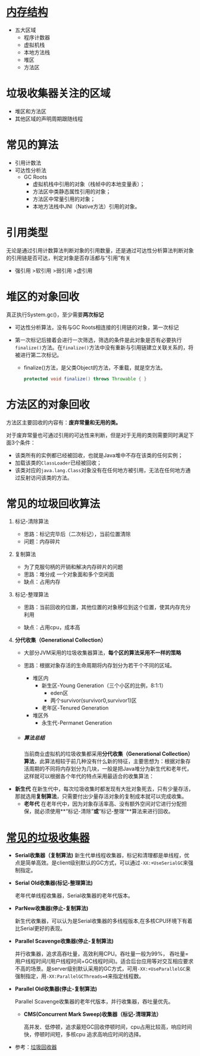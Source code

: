 # [内存结构](https://mp.weixin.qq.com/s/ebxRu1oh6L_WtoIS3CBF9A)

- 五大区域
  - 程序计数器
  - 虚拟机栈
  - 本地方法栈
  - 堆区
  - 方法区

# 垃圾收集器关注的区域

- 堆区和方法区
- 其他区域的声明周期跟随线程

# 常见的算法

- 引用计数法
- 可达性分析法
  - GC Roots
    -  虚拟机栈中引用的对象（栈帧中的本地变量表）；
    - 方法区中类静态属性引用的对象；
    - 方法区中常量引用的对象；
    - 本地方法栈中JNI（Native方法）引用的对象。

# 引用类型

无论是通过引用计数算法判断对象的引用数量，还是通过可达性分析算法判断对象的引用链是否可达，判定对象是否存活都与“引用”有关

- 强引用 >软引用 >弱引用 >虚引用

# 堆区的对象回收

真正执行System.gc()，至少需要**两次标记**

- 可达性分析算法，没有与GC Roots相连接的引用链的对象，第一次标记

- 第一次标记后接着会进行一次筛选，筛选的条件是此对象是否有必要执行`finalize()`方法。在`finalize()`方法中没有重新与引用链建立关联关系的，将被进行第二次标记。

  - finalize()方法，是父类Object的方法，不重载，就是空方法。

    ```java
    protected void finalize() throws Throwable { }
    ```

# 方法区的对象回收

方法区主要回收的内容有：**废弃常量和无用的类。**

对于废弃常量也可通过引用的可达性来判断，但是对于无用的类则需要同时满足下面3个条件：

- 该类所有的实例都已经被回收，也就是Java堆中不存在该类的任何实例；
- 加载该类的`ClassLoader`已经被回收；
- 该类对应的`java.lang.Class`对象没有在任何地方被引用，无法在任何地方通过反射访问该类的方法。

# 常见的垃圾回收算法

1. 标记-清除算法

   - 思路：标记完毕后（二次标记），当前位置清除
   - 问题：内存碎片

2. 复制算法

   - 为了克服句柄的开销和解决内存碎片的问题
   - 思路：堆分成 一个对象面和多个空闲面
   - 缺点：占用内存

3. 标记-整理算法

   - 思路：当前回收的位置，其他位置的对象移位到这个位置，使其内存充分利用

   - 缺点：占用cpu，成本高

4. **分代收集（Generational Collection）**

   - 大部分JVM采用的垃圾收集器算法，**每个区的算法采用不一样的策略**
   - 思路：根据对象存活的生命周期将内存划分为若干个不同的区域。
     - 堆区内
       - 新生区-Young Generation（三个小区的比例，8:1:1）
         - eden区
         - 两个survivor(survivor0,survivor1)区
       - 老年区-Tenured Generation
     - 堆区外
       - 永生代-Permanet Generation
       
    
   - ##### 算法总结

     当前商业虚拟机的垃圾收集都采用**分代收集（Generational Collection）算法**，此算法相较于前几种没有什么新的特征，主要思想为：根据对象存活周期的不同将内存划分为几块，一般是把Java堆分为新生代和老年代，这样就可以根据各个年代的特点采用最适合的收集算法：
   
  - **新生代** 在新生代中，每次垃圾收集时都发现有大批对象死去，只有少量存活，那就选用**复制算法**，只需要付出少量存活对象的复制成本就可以完成收集。
     - **老年代** 在老年代中，因为对象存活率高、没有额外空间对它进行分配担保，就必须使用**“标记-清除”**或**“标记-整理”**算法来进行回收。

   # [常见的垃圾收集器](https://juejin.im/post/5bade237e51d450ea401fd71)

   - **Serial收集器（复制算法)**
    新生代单线程收集器，标记和清理都是单线程，优点是简单高效。是client级别默认的GC方式，可以通过`-XX:+UseSerialGC`来强制指定。





- **Serial Old收集器(标记-整理算法)**
  
  老年代单线程收集器，Serial收集器的老年代版本。
  

  

  
- **ParNew收集器(停止-复制算法)**　
  
  新生代收集器，可以认为是Serial收集器的多线程版本,在多核CPU环境下有着比Serial更好的表现。
  

  
- **Parallel Scavenge收集器(停止-复制算法)**
  
  并行收集器，追求高吞吐量，高效利用CPU。吞吐量一般为99%， 吞吐量= 用户线程时间/(用户线程时间+GC线程时间)。适合后台应用等对交互相应要求不高的场景。是server级别默认采用的GC方式，可用`-XX:+UseParallelGC`来强制指定，用`-XX:ParallelGCThreads=4`来指定线程数。
  

  
- **Parallel Old收集器(停止-复制算法)**
  
     Parallel Scavenge收集器的老年代版本，并行收集器，吞吐量优先。

   

   - **CMS(Concurrent Mark Sweep)收集器（标记-清理算法）**
   
     高并发、低停顿，追求最短GC回收停顿时间，cpu占用比较高，响应时间快，停顿时间短，多核cpu 追求高响应时间的选择。

- 参考：[垃圾回收器](https://github.com/xxw1754352621/java-dev/blob/master/java%E5%9F%BA%E7%A1%80/JVM/GC/garbage-collector.md)
